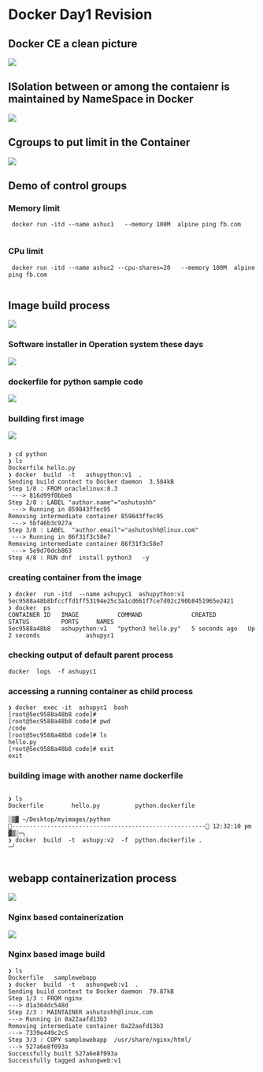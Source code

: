 # Docker Day1 Revision 

## Docker CE a clean picture 

<img src="rev.png">

## ISolation between or among the contaienr is maintained by NameSpace in Docker 

<img src="ns.png">

## Cgroups to put limit in the Container 

<img src="cgroups.png">

## Demo of control groups 

### Memory limit 

```
 docker run -itd --name ashuc1   --memory 100M  alpine ping fb.com 
 
```

### CPu limit 

```
 docker run -itd --name ashuc2 --cpu-shares=20   --memory 100M  alpine ping fb.com 
 
```

## Image build process 

<img src="imgbuild.png">

### Software installer in Operation system these days

<img src="inst.png">

### dockerfile for python sample code 

<img src="pydocker.png">

### building first image 

<img src="buildpy.png">

### 

```
❯ cd python
❯ ls
Dockerfile hello.py
❯ docker  build  -t   ashupython:v1  .
Sending build context to Docker daemon  3.584kB
Step 1/8 : FROM oraclelinux:8.3
 ---> 816d99f0bbe8
Step 2/8 : LABEL "author.name"="ashutoshh"
 ---> Running in 859843ffec95
Removing intermediate container 859843ffec95
 ---> 5bf46b3c927a
Step 3/8 : LABEL  "author.email"="ashutoshh@linux.com"
 ---> Running in 86f31f3c58e7
Removing intermediate container 86f31f3c58e7
 ---> 5e9d70dcb863
Step 4/8 : RUN dnf  install python3   -y

```


### creating container from the image 

```
❯ docker  run -itd  --name ashupyc1  ashupython:v1
5ec9588a48b8bfccffd1ff53194e25c3a1cd661f7ce7d02c290b8451965e2421
❯ docker  ps
CONTAINER ID   IMAGE           COMMAND              CREATED         STATUS         PORTS     NAMES
5ec9588a48b8   ashupython:v1   "python3 hello.py"   5 seconds ago   Up 2 seconds             ashupyc1

```

### checking output of default parent process

```
docker  logs  -f ashupyc1 

```

### accessing a running container as child process

```
❯ docker  exec -it  ashupyc1  bash
[root@5ec9588a48b8 code]# 
[root@5ec9588a48b8 code]# pwd
/code
[root@5ec9588a48b8 code]# ls
hello.py
[root@5ec9588a48b8 code]# exit
exit

```

### building image with another name dockerfile

```

❯ ls
Dockerfile        hello.py          python.dockerfile

░▒▓ ~/Desktop/myimages/python ······················································· 12:32:10 pm ▓▒░─╮
❯ docker  build  -t  ashupy:v2  -f  python.dockerfile .                                                ─╯


```

## webapp containerization process 

<img src="webapp.png">

 ### Nginx based containerization 
 
 <img src="ng.png">
 
 ### Nginx based image build 
 
 ```
 ❯ ls
Dockerfile   samplewebapp
❯ docker  build  -t   ashungweb:v1  .
Sending build context to Docker daemon  79.87kB
Step 1/3 : FROM nginx
 ---> d1a364dc548d
Step 2/3 : MAINTAINER ashutoshh@linux.com
 ---> Running in 8a22aafd13b3
Removing intermediate container 8a22aafd13b3
 ---> 7339e449c2c5
Step 3/3 : COPY samplewebapp  /usr/share/nginx/html/
 ---> 527a6e8f093a
Successfully built 527a6e8f093a
Successfully tagged ashungweb:v1

```





